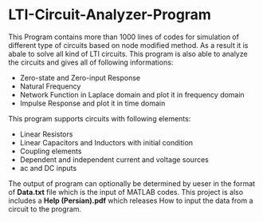 # LTI-Circuit-Analyzer-Program
This Program contains more than 1000 lines of codes for simulation of different type of circuits based on node modified method. As a result it is abale to solve all kind of LTI circuits. This program is also able to analyze the circuits and gives all of following informations:

* Zero-state and Zero-input Response
* Natural Frequency
* Network Function in Laplace domain and plot it in frequency domain
* Impulse Response and plot it in time domain


This program supports circuits with following elements:

* Linear Resistors
* Linear Capacitors and Inductors with initial condition
* Coupling elements
* Dependent and independent current and voltage sources
* ac and DC inputs

The output of program can optionally be determined by ueser in the format of **Data.txt** file which is the input of MATLAB codes. This project is also includes a **Help (Persian).pdf** which releases How to input the data from a circuit to the program. 
